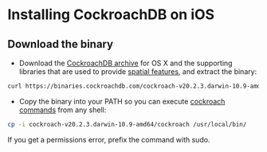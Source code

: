 # Installing CockroachDB on iOS

## Download the binary ##

* Download the [CockroachDB archive](https://binaries.cockroachdb.com/cockroach-v20.2.3.darwin-10.9-amd64.tgz) for OS X and the supporting libraries that are used to provide [spatial features](https://www.cockroachlabs.com/docs/v20.2/spatial-features), and extract the binary:

```zsh
curl https://binaries.cockroachdb.com/cockroach-v20.2.3.darwin-10.9-amd64.tgz | tar -xJ
```

* Copy the binary into your PATH so you can execute [cockroach commands](https://www.cockroachlabs.com/docs/v20.2/cockroach-commands) from any shell:

```zsh
cp -i cockroach-v20.2.3.darwin-10.9-amd64/cockroach /usr/local/bin/
```

If you get a permissions error, prefix the command with sudo.